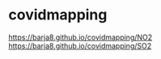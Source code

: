 # covidmapping
https://barja8.github.io/covidmapping/NO2
https://barja8.github.io/covidmapping/SO2 
